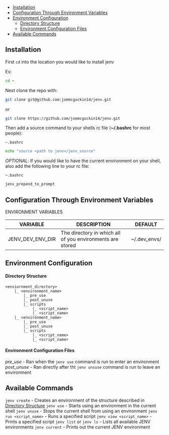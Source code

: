 - [Installation](#installation)
- [Configuration Through Environment Variables](#configuration-through-environment-variables)
- [Environment Configuration](#environment-configuration)
    - [Directory Structure](#directory-structure)
    - [Environment Configuration Files](#environment-configuration-files)
- [Available Commands](#available-commands)

## Installation

First `cd` into the location you would like to install jenv

Ex:
```bash
cd ~
```

Next clone the repo with:
```bash
git clone git@github.com:joemcguckin14/jenv.git
```
or
```bash
git clone https://github.com/joemcguckin14/jenv.git
```

Then add a source command to your shells rc file (**~/.bashrc** for most people):

`~.bashrc`
```bash
echo "source <path to jenv>/jenv_source"
```

*OPTIONAL*: If you would like to have the current environment on your shell, also
add the following line to your rc file:

`~.bashrc`
```bash
jenv_prepend_to_prompt
```

## Configuration Through Environment Variables

ENVIRONMENT VARIABLES

| VARIABLE         | DESCRIPTION                                               | DEFAULT     |
|------------------|-----------------------------------------------------------|-------------|
| JENV_DEV_ENV_DIR | The directory in which all of you environments are stored | ~/.dev_envs/|

## Environment Configuration

#### Directory Structure

```
<enviornment_directory>
    |_ <environment_name>
        |_ pre_use
        |_ post_unuse
        |_ scripts
            |_ <script_name>
            |_ <script_name>
    |_ <environment_name>
        |_ pre_use
        |_ post_unuse
        |_ scripts
            |_ <script_name>
            |_ <script_name>
```

#### Environment Configuration Files

*pre_use* - Ran when the `jenv use` command is run to enter an environment
*post_unuse* - Ran directly after tht `jenv unsuse` command is run to leave an environment


## Available Commands

`jenv create` - Creates an environment of the structure described in [Directory Structure](#directory-structure)
`jenv use` - Starts using an environment in the current shell
`jenv unuse` - Stops the current shell from using an environment
`jenv run <script_name>` - Runs a specified script
`jenv view <script_name>` - Prints a specified script
`jenv list` or `jenv ls` - Lists all available JENV environments
`jenv current` - Prints out the current JENV environment